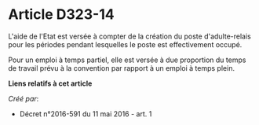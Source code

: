 # Article D323-14

L'aide de l'Etat est versée à compter de la création du poste d'adulte-relais pour les périodes pendant lesquelles le poste
est effectivement occupé.

Pour un emploi à temps partiel, elle est versée à due proportion du temps de travail prévu à la convention par rapport à un
emploi à temps plein.

**Liens relatifs à cet article**

_Créé par_:

  - Décret n°2016-591 du 11 mai 2016 - art. 1
